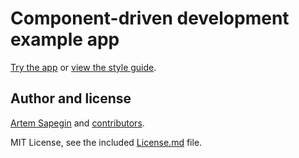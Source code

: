 # Component-driven development example app

[Try the app](https://sapegin.github.io/component-driven-development) or [view the style guide](https://sapegin.github.io/component-driven-development/styleguide/).

## Author and license

[Artem Sapegin](http://sapegin.me) and [contributors](https://github.com/sapegin/component-driven-development/graphs/contributors).

MIT License, see the included [License.md](License.md) file.
